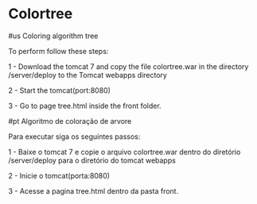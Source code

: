 # Colortree
#us
Coloring algorithm tree

To perform follow these steps:

1 - Download the tomcat 7 and copy the file colortree.war in the directory /server/deploy to the Tomcat webapps directory

2 - Start the tomcat(port:8080)

3 - Go to page tree.html inside the front folder.

#pt
Algoritmo de coloração de arvore

Para executar siga os seguintes passos:

1 - Baixe o tomcat 7 e copie o arquivo colortree.war dentro do diretório 
/server/deploy para o diretório do tomcat webapps

2 - Inicie o tomcat(porta:8080)

3 - Acesse a pagina tree.html dentro da pasta front.


